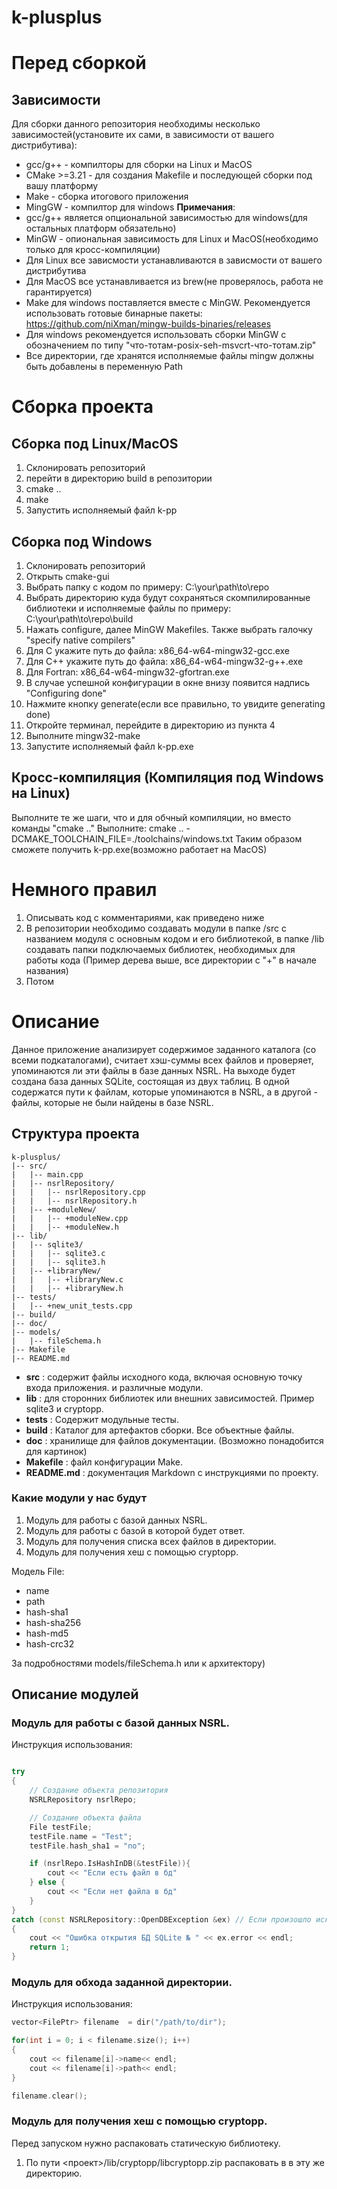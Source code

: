 # k-plusplus

# Перед сборкой
## Зависимости
Для сборки данного репозитория необходимы несколько зависимостей(установите их сами, в зависимости от вашего дистрибутива):
- gcc/g++ - компилторы для сборки на Linux и MacOS
- CMake >=3.21 - для создания Makefile и последующей сборки под вашу платформу
- Make - сборка итогового приложения
- MingGW - компилтор для windows
**Примечания**:
- gcc/g++ является опциональной зависимостью для windows(для остальных платформ обязательно)
- MinGW - опиональная зависимость для Linux и MacOS(необходимо только для кросс-компиляции)
- Для Linux все зависмости устанавливаются в зависмости от вашего дистрибутива
- Для MacOS все устанавливается из brew(не проверялось, работа не гарантируется)
- Make для windows поставляется вместе с MinGW. Рекомендуется использовать готовые бинарные пакеты: https://github.com/niXman/mingw-builds-binaries/releases
- Для windows рекомендуется использовать сборки MinGW с обозначением по типу "что-тотам-posix-seh-msvcrt-что-тотам.zip"
- Все директории, где хранятся исполняемые файлы mingw должны быть добавлены в переменную Path

# Сборка проекта
## Сборка под Linux/MacOS
1) Склонировать репозиторий
2) перейти в директорию build в репозитории
3) cmake ..
4) make
5) Запустить исполняемый файл k-pp

## Сборка под Windows
1) Склонировать репозиторий
2) Открыть cmake-gui
3) Выбрать папку с кодом по примеру: C:\your\path\to\repo
4) Выбрать директорию куда будут сохраняться скомпилированные библиотеки и исполняемые файлы по примеру: C:\your\path\to\repo\build
5) Нажать configure, далее MinGW Makefiles. Также выбрать галочку "specify native compilers"
6) Для С укажите путь до файла: x86_64-w64-mingw32-gcc.exe
7) Для C++ укажите путь до файла: x86_64-w64-mingw32-g++.exe
8) Для Fortran: x86_64-w64-mingw32-gfortran.exe
9) В случае успешной конфигурации в окне внизу появится надпись "Configuring done"
10) Нажмите кнопку generate(если все правильно, то увидите generating done)
11) Откройте терминал, перейдите в директорию из пункта 4
12) Выполните mingw32-make
13) Запустите исполняемый файл k-pp.exe

## Кросс-компиляция (Компиляция под Windows на Linux)
Выполните те же шаги, что и для обчный компиляции, но вместо команды "cmake .." Выполните: cmake .. -DCMAKE_TOOLCHAIN_FILE=./toolchains/windows.txt
Таким образом сможете получить k-pp.exe(возможно работает на MacOS)

# Немного правил

1. Описывать код с комментариями, как приведено ниже
2. В репозитории необходимо создавать модули в папке /src с названием модуля с основным кодом и его библиотекой, в папке /lib создавать папки подключаемых библиотек, необходимых для работы кода (Пример дерева выше, все директории с "+" в начале названия)
3. Потом

# Описание

Данное приложение анализирует содержимое заданного каталога (со всеми подкаталогами), считает хэш-суммы всех файлов и проверяет, упоминаются ли эти файлы в базе данных NSRL. На выходе будет создана база данных SQLite, состоящая из двух таблиц. В одной содержатся пути к файлам, которые упоминаются в NSRL, а в другой - файлы, которые не были найдены в базе NSRL.

## Структура проекта

```
k-plusplus/
|-- src/
|   |-- main.cpp
|   |-- nsrlRepository/
|   |   |-- nsrlRepository.cpp
|   |   |-- nsrlRepository.h
|   |-- +moduleNew/
|   |   |-- +moduleNew.cpp
|   |   |-- +moduleNew.h
|-- lib/
|   |-- sqlite3/
|   |   |-- sqlite3.c
|   |   |-- sqlite3.h
|   |-- +libraryNew/
|   |   |-- +libraryNew.c
|   |   |-- +libraryNew.h
|-- tests/
|   |-- +new_unit_tests.cpp
|-- build/
|-- doc/
|-- models/
|   |-- fileSchema.h
|-- Makefile
|-- README.md
```

- **src** : содержит файлы исходного кода, включая основную точку входа приложения. и различные модули.
- **lib** : для сторонних библиотек или внешних зависимостей. Пример sqlite3 и cryptopp.
- **tests** : Содержит модульные тесты.
- **build** : Каталог для артефактов сборки. Все объектные файлы.
- **doc** : хранилище для файлов документации. (Возможно понадобится для картинок)
- **Makefile** : файл конфигурации Make.
- **README.md** : документация Markdown с инструкциями по проекту.

### Какие модули у нас будут

1. Модуль для работы с базой данных NSRL.
2. Модуль для работы с базой в которой будет ответ.
3. Модуль для получения списка всех файлов в директории.
4. Модуль для получения хеш с помощью cryptopp.

Модель File:

- name
- path
- hash-sha1
- hash-sha256
- hash-md5
- hash-crc32

За подробностями models/fileSchema.h или к архитектору)

## Описание модулей

### Модуль для работы с базой данных NSRL.

Инструкция использования:

```c++

try
{
    // Создание объекта репозитория
    NSRLRepository nsrlRepo;

    // Создание объекта файла
    File testFile;
    testFile.name = "Test";
    testFile.hash_sha1 = "no";

    if (nsrlRepo.IsHashInDB(&testFile)){
        cout << "Если есть файл в бд"
    } else {
        cout << "Если нет файла в бд"
    }
}
catch (const NSRLRepository::OpenDBException &ex) // Если произошло исключение при открытии БД
{
    cout << "Ошибка открытия БД SQLite № " << ex.error << endl;
    return 1;
}
```

### Модуль для обхода заданной директории.

Инструкция использования:

```c++
vector<FilePtr> filename  = dir("/path/to/dir");

for(int i = 0; i < filename.size(); i++)
{
    cout << filename[i]->name<< endl;
    cout << filename[i]->path<< endl;
}

filename.clear();
```

### Модуль для получения хеш с помощью cryptopp.

Перед запуском нужно распаковать статическую библиотеку.

1. По пути <проект>/lib/cryptopp/libcryptopp.zip распаковать в в эту же директорию.
